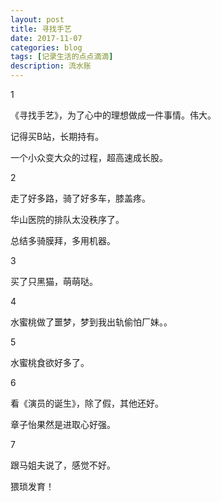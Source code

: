 ```yaml
---
layout: post
title: 寻找手艺
date: 2017-11-07
categories: blog
tags: [记录生活的点点滴滴]
description: 流水账
---
```


1 

《寻找手艺》，为了心中的理想做成一件事情。伟大。

记得买B站，长期持有。

一个小众变大众的过程，超高速成长股。

2

走了好多路，骑了好多车，膝盖疼。

华山医院的排队太没秩序了。

总结多骑膜拜，多用机器。

3

买了只黑猫，萌萌哒。

4

水蜜桃做了噩梦，梦到我出轨偷怕厂妹。。

5

水蜜桃食欲好多了。

6

看《演员的诞生》，除了假，其他还好。

章子怡果然是进取心好强。

7

跟马姐夫说了，感觉不好。

猥琐发育！
